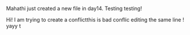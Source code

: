 Mahathi just created a new file in day14. Testing testing!
 
Hi!
I am trying to create a conflictthis is bad conflic editing the same line ! yayy t

